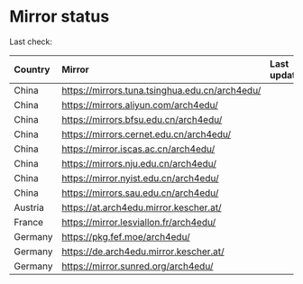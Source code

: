 <script src="./time.js"></script>
# Mirror status
Last check: <script type="text/javascript">localize(1742266867.7883859);</script>

|Country|Mirror|Last update|
|:------|:-----|:----------|
|China|https://mirrors.tuna.tsinghua.edu.cn/arch4edu/|<script type="text/javascript">localize(1742236884);</script>|
|China|https://mirrors.aliyun.com/arch4edu/|<script type="text/javascript">localize(1742236884);</script>|
|China|https://mirrors.bfsu.edu.cn/arch4edu/|<script type="text/javascript">localize(1742236884);</script>|
|China|https://mirrors.cernet.edu.cn/arch4edu/|<script type="text/javascript">localize(1742236884);</script>|
|China|https://mirror.iscas.ac.cn/arch4edu/|<script type="text/javascript">localize(1742193971);</script>|
|China|https://mirrors.nju.edu.cn/arch4edu/|<script type="text/javascript">localize(1742193971);</script>|
|China|https://mirror.nyist.edu.cn/arch4edu/|<script type="text/javascript">localize(1742193971);</script>|
|China|https://mirrors.sau.edu.cn/arch4edu/|<script type="text/javascript">localize(1731653531);</script>|
|Austria|https://at.arch4edu.mirror.kescher.at/|<script type="text/javascript">localize(1742236884);</script>|
|France|https://mirror.lesviallon.fr/arch4edu/|<script type="text/javascript">localize(1742236884);</script>|
|Germany|https://pkg.fef.moe/arch4edu/|<script type="text/javascript">localize(1742236884);</script>|
|Germany|https://de.arch4edu.mirror.kescher.at/|<script type="text/javascript">localize(1742236884);</script>|
|Germany|https://mirror.sunred.org/arch4edu/|<script type="text/javascript">localize(1742236884);</script>|

<script src="./tablefilter/tablefilter.js"></script>
<script src="./table.js"></script>